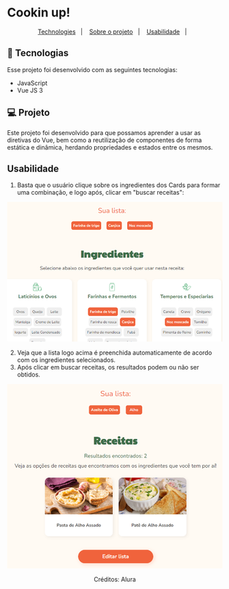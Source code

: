 # Cookin up!

<p align="center">
  <a href="#-tecnologias">Technologies</a>&nbsp;&nbsp;&nbsp;|&nbsp;&nbsp;&nbsp;
  <a href="#-projeto">Sobre o projeto</a>&nbsp;&nbsp;&nbsp;|&nbsp;&nbsp;&nbsp;
  <a href="#-usabilidade">Usabilidade</a>&nbsp;&nbsp;&nbsp;|&nbsp;&nbsp;&nbsp;

</p>




## 🚀 Tecnologias

Esse projeto foi desenvolvido com as seguintes tecnologias:

- JavaScript
- Vue JS 3



## 💻 Projeto

Este projeto foi desenvolvido para que possamos aprender a usar as diretivas do Vue, bem como a reutilização de componentes de forma estática e dinâmica, herdando propriedades e estados entre os mesmos. 



## Usabilidade

1. Basta que o usuário clique sobre os ingredientes dos Cards para formar uma combinação, e logo após, clicar em "buscar receitas":

![alt text](image.png)

2. Veja que a lista logo acima é preenchida automaticamente de acordo com os ingredientes selecionados.
3. Após clicar em buscar receitas, os resultados podem ou não ser obtidos.

![alt text](image-1.png)

<p align="center">Créditos: Alura</p>
